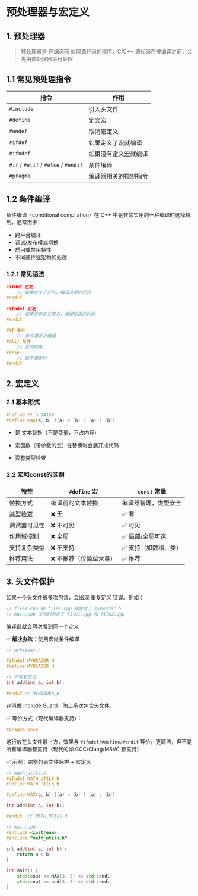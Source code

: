 
# 预处理器与宏定义

## 1. 预处理器

>预处理器是 在编译前 处理源代码的程序，C/C++ 源代码在被编译之前，会先由预处理器进行处理

## 1.1 常见预处理指令

| 指令                                   | 作用         |
| ------------------------------------ | ---------- |
| `#include`                           | 引入头文件      |
| `#define`                            | 定义宏        |
| `#undef`                             | 取消宏定义      |
| `#ifdef`                             | 如果定义了宏就编译  |
| `#ifndef`                            | 如果没有定义宏就编译 |
| `#if` / `#elif` / `#else` / `#endif` | 条件编译       |
| `#pragma`                            | 编译器相关的控制指令 |

## 1.2 条件编译

条件编译（conditional compilation）在 C++ 中是非常实用的一种编译时选择机制，通常用于：

- 跨平台编译
- 调试/发布模式切换
- 启用或禁用特性
- 不同硬件或架构的处理

### 1.2.1 常见语法

```cpp
#ifdef 宏名
    // 如果定义了宏名，编译这里的代码
#endif

#ifndef 宏名
    // 如果没有定义宏名，编译这里的代码
#endif

#if 条件
    // 条件满足才编译
#elif 条件
    // 否则如果...
#else
    // 都不满足时
#endif
```




## 2. 宏定义

### 2.1 基本形式

```cpp
#define PI 3.14159
#define MAX(a, b) ((a) > (b) ? (a) : (b))
``` 

- 是 文本替换（不是变量，不占内存）

- 宏函数（带参数的宏）在替换时会展开成代码

- 没有类型检查

### 2.2 宏和const的区别

| 特性     | `#define` 宏  | `const` 常量  |
| ------ | ------------ | ----------- |
| 替换方式   | 编译前的文本替换     | 编译器管理，类型安全  |
| 类型检查   | ❌ 无          | ✅ 有         |
| 调试器可见性 | ❌ 不可见        | ✅ 可见        |
| 作用域控制  | ❌ 全局         | ✅ 局部/全局可选   |
| 支持复杂类型 | ❌ 不支持        | ✅ 支持（如数组、类） |
| 推荐用法   | ❌ 不推荐（仅简单常量） | ✅ 推荐        |


## 3. 头文件保护

如果一个头文件被多次包含，会出现 重复定义 错误。例如：
```cpp
// file1.cpp 和 file2.cpp 都包含了 myheader.h
// main.cpp 又同时包含了 file1.cpp 和 file2.cpp
```
编译器就会两次看到同一个定义

✅ **解决办法**：使用宏做条件编译

```cpp
// myheader.h

#ifndef MYHEADER_H
#define MYHEADER_H

// 声明和定义
int add(int a, int b);

#endif // MYHEADER_H
```

这叫做 Include Guard，防止多次包含头文件。

✅ 等价方式（现代编译器支持）：
```cpp
#pragma once
```
这行放在头文件最上方，效果与 `#ifndef/#define/#endif` 等价，更简洁，但不是所有编译器都支持（现代的如 GCC/Clang/MSVC 都支持）

✅ 示例：完整的头文件保护 + 宏定义
```cpp
// math_utils.h
#ifndef MATH_UTILS_H
#define MATH_UTILS_H

#define MAX(a, b) ((a) > (b) ? (a) : (b))

int add(int a, int b);

#endif  // MATH_UTILS_H
``` 

```cpp
// main.cpp
#include <iostream>
#include "math_utils.h"

int add(int a, int b) {
    return a + b;
}

int main() {
    std::cout << MAX(3, 5) << std::endl;
    std::cout << add(3, 5) << std::endl;
}
```